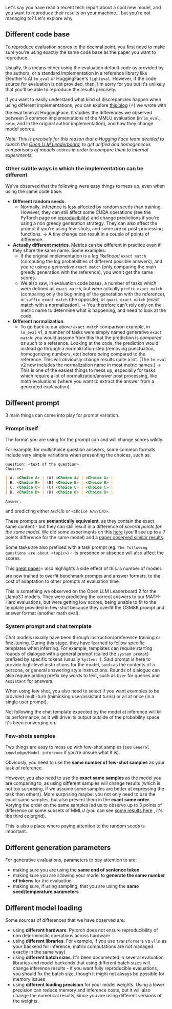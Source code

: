Let's say you have read a recent tech report about a cool new model, and you want to reproduce their results on your machine... but you're not managing to?
Let's explore why.

## Different code base
To reproduce evaluation scores to the decimal point, you first need to make sure you're using exactly the same code base as the paper you want to reproduce. 

Usually, this means either using the evaluation default code as provided by the authors, or a standard implementation in a reference library like Eleuther's AI `lm_eval` or HuggingFace's `lighteval`. However, if the code source for evaluation is not provided, then, I'm sorry for you but it's unlikely that you'll be able to reproduce the results precisely. 

If you want to easily understand what kind of discrepancies happen when using different implementations, you can explore [this blog](https://huggingface.co/blog/open-llm-leaderboard-mmlu) (⭐) we wrote with the eval team at HuggingFace. It studies the differences we observed between 3 common implementations of the MMLU evaluation (in `lm_eval`, `helm`, and in the original author implementation), and how they change model scores. 

*Note: This is precisely for this reason that a Hugging Face team decided to launch the [Open LLM Leaderboard](https://huggingface.co/spaces/open-llm-leaderboard/open_llm_leaderboard), to get unified and homogeneous comparisons of models scores in order to compare them to internal experiments.*

### Other subtle ways in which the implementation can be different
We've observed that the following were easy things to mess up, even when using the same code base:
- **Different random seeds.** 
	- Normally, inference is less affected by random seeds than training. However, they can still affect some CUDA operations (see the PyTorch page on [reproducibility](https://pytorch.org/docs/stable/notes/randomness.html)) and change predictions if you're using a non greedy generation strategy. They can also affect the prompt if you're using few-shots, and some pre or post-processing functions. 
	  -> A tiny change can result in a couple of points of difference.
- **Actually different metrics**. 
  Metrics can be different in practice even if they share the same name. Some examples:
	- If the original implementation is a *log likelihood* `exact match` (computing the log probabilities of different possible answers), and you're using a *generative* `exact match` (only comparing the main greedy generation with the reference), you won't get the same scores.
	- We also saw, in evaluation code bases, a number of tasks which were defined as `exact match`, but were actually `prefix exact match` (comparing only the beginning of the generation with the reference), or `suffix exact match` (the opposite), or `quasi exact match` (exact match with a normalization). 
	 -> You therefore can't rely only on the metric name to determine what is happening, and need to look at the code.
- **Different normalization**.
	- To go back to our above `exact match` comparison example, in `lm_eval` v1, a number of tasks were simply named generative `exact match`: you would assume from this that the prediction is *compared as such* to a reference. 
	  Looking at the code, the prediction would instead go through a normalization step (removing punctuation, homogenizing numbers, etc) before being compared to the reference. This will obviously change results quite a lot. 
	  (The `lm_eval` v2 now includes the normalization name in most metric names.)
	 -> This is one of the easiest things to mess up, especially for tasks which require a lot of normalization/answer post processing, like math evaluations (where you want to extract the answer from a generated explanation).

## Different prompt
3 main things can come into play for prompt variation.
### Prompt itself
The format you are using for the prompt can and will change scores wildly. 

For example, for multichoice question answers, some common formats include very simple variations when presenting the choices, such as:
```
Question: <text of the question>
Choices:
```
```markdown
| A. <Choice A> | (A) <Choice A> | <Choice A> | 
| B. <Choice B> | (B) <Choice B> | <Choice B> | 
| C. <Choice C> | (C) <Choice C> | <Choice C> | 
| D. <Choice D> | (D) <Choice D> | <Choice D> | 
```
```
Answer: 
```
and predicting either `A`/`B`/`C`/`D` or `<Choice A/B/C/D>`.

These prompts are **semantically equivalent**, as they contain the exact same content - but they can still result in a difference of *several points for the same model*. We did some experiments on this [here](https://x.com/clefourrier/status/1777319187913875893/photo/1) (you'll see up to a 7 points difference for the same model) and a [paper observed similar results](https://arxiv.org/abs/2310.11324).

Some tasks are also prefixed with a task prompt (eg: `The following questions are about <topic>`) - its presence or absence will also affect the scores.

This [great paper](https://arxiv.org/abs/2407.07890)⭐ also highlights a side effect of this: a number of models are now trained to overfit benchmark prompts and answer formats, to the cost of adaptation to other prompts at evaluation time.

This is something we observed on the Open LLM Leaderboard 2 for the Llama3.1 models. They were predicting the correct answers to our MATH-Hard evaluations, but were getting low scores, being unable to fit to the template provided in few-shot because they overfit the GSM8K prompt and answer format (another math eval).
### System prompt and chat template
Chat models usually have been through instruction/preference training or fine-tuning. During this stage, they have learned to follow specific templates when inferring. For example, templates can require starting rounds of dialogue with a general prompt (called the `system prompt`) prefixed by specific tokens (usually `System: `). Said prompt is here to provide high-level instructions for the model, such as the contents of a persona, or general answering style instructions. Rounds of dialogue can also require adding prefix key words to text, such as `User` for queries and `Assistant` for answers.

When using few shot, you also need to select if you want examples to be provided multi-turn (mimicking user/assistant turns) or all at once (in a single user prompt).

Not following the chat template expected by the model at inference will kill its performance, as it will drive its output outside of the probability space it's been converging on.

### Few-shots samples
Two things are easy to mess up with few-shot samples (see `General knowledge/Model inference` if you're unsure what it is).

Obviously, you need to use the **same number of few-shot samples** as your task of reference. 

However, you also need to use the **exact same samples** as the model you are comparing to, as using different samples will change results (which is not too surprising, if we assume some samples are better at expressing the task than others). More surprising maybe: you not only need to use the exact same samples, but also present them in the **exact same order**. Varying the order on the same samples led us to observe up to 3 points of difference on some subsets of MMLU (you can see [some results here](https://huggingface.co/blog/evaluation-structured-outputs) , it's the third colorgrid).

This is also a place where paying attention to the random seeds is important.

## Different generation parameters
For generative evaluations, parameters to pay attention to are:
- making sure you are using the **same end of sentence token**
- making sure you are allowing your model to **generate the same number of tokens** for the evaluation
- making sure, if using sampling, that you are using the **same seed/temperature parameters**

## Different model loading
Some sources of differences that we have observed are:
- using **different hardware**.
  Pytorch does not ensure reproducibility of non deterministic operations across hardware
- using **different libraries**.
  For example, if you use `transformers` vs `vllm` as your backend for inference, matrix computations are not managed exactly in the same way)
- using **different batch sizes**. 
  It's been documented in several evaluation libraries and model backends that using different batch sizes will change inference results - if you want fully reproducible evaluations, you should fix the batch size, though it might not always be possible for memory issues
- using **different loading precision** for your model weights.
  Using a lower precision can reduce memory and inference costs, but it will also change the numerical results, since you are using different versions of the weights.

